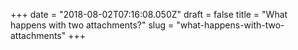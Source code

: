 +++
date = "2018-08-02T07:16:08.050Z"
draft = false
title = "What happens with two attachments?"
slug = "what-happens-with-two-attachments"
+++


